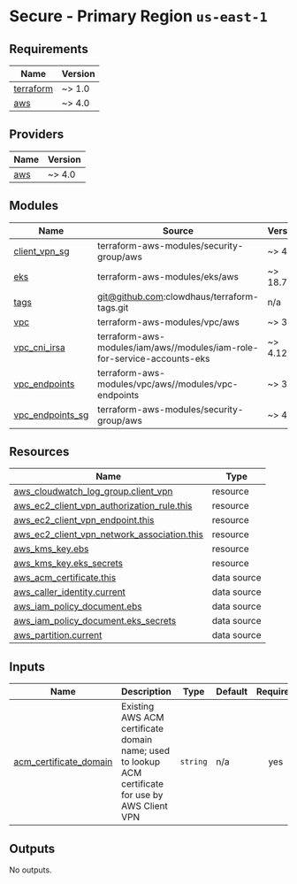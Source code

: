 # Secure - Primary Region `us-east-1`

<!-- BEGINNING OF PRE-COMMIT-TERRAFORM DOCS HOOK -->
## Requirements

| Name | Version |
|------|---------|
| <a name="requirement_terraform"></a> [terraform](#requirement\_terraform) | ~> 1.0 |
| <a name="requirement_aws"></a> [aws](#requirement\_aws) | ~> 4.0 |

## Providers

| Name | Version |
|------|---------|
| <a name="provider_aws"></a> [aws](#provider\_aws) | ~> 4.0 |

## Modules

| Name | Source | Version |
|------|--------|---------|
| <a name="module_client_vpn_sg"></a> [client\_vpn\_sg](#module\_client\_vpn\_sg) | terraform-aws-modules/security-group/aws | ~> 4.0 |
| <a name="module_eks"></a> [eks](#module\_eks) | terraform-aws-modules/eks/aws | ~> 18.7 |
| <a name="module_tags"></a> [tags](#module\_tags) | git@github.com:clowdhaus/terraform-tags.git | n/a |
| <a name="module_vpc"></a> [vpc](#module\_vpc) | terraform-aws-modules/vpc/aws | ~> 3.0 |
| <a name="module_vpc_cni_irsa"></a> [vpc\_cni\_irsa](#module\_vpc\_cni\_irsa) | terraform-aws-modules/iam/aws//modules/iam-role-for-service-accounts-eks | ~> 4.12 |
| <a name="module_vpc_endpoints"></a> [vpc\_endpoints](#module\_vpc\_endpoints) | terraform-aws-modules/vpc/aws//modules/vpc-endpoints | ~> 3.0 |
| <a name="module_vpc_endpoints_sg"></a> [vpc\_endpoints\_sg](#module\_vpc\_endpoints\_sg) | terraform-aws-modules/security-group/aws | ~> 4.0 |

## Resources

| Name | Type |
|------|------|
| [aws_cloudwatch_log_group.client_vpn](https://registry.terraform.io/providers/hashicorp/aws/latest/docs/resources/cloudwatch_log_group) | resource |
| [aws_ec2_client_vpn_authorization_rule.this](https://registry.terraform.io/providers/hashicorp/aws/latest/docs/resources/ec2_client_vpn_authorization_rule) | resource |
| [aws_ec2_client_vpn_endpoint.this](https://registry.terraform.io/providers/hashicorp/aws/latest/docs/resources/ec2_client_vpn_endpoint) | resource |
| [aws_ec2_client_vpn_network_association.this](https://registry.terraform.io/providers/hashicorp/aws/latest/docs/resources/ec2_client_vpn_network_association) | resource |
| [aws_kms_key.ebs](https://registry.terraform.io/providers/hashicorp/aws/latest/docs/resources/kms_key) | resource |
| [aws_kms_key.eks_secrets](https://registry.terraform.io/providers/hashicorp/aws/latest/docs/resources/kms_key) | resource |
| [aws_acm_certificate.this](https://registry.terraform.io/providers/hashicorp/aws/latest/docs/data-sources/acm_certificate) | data source |
| [aws_caller_identity.current](https://registry.terraform.io/providers/hashicorp/aws/latest/docs/data-sources/caller_identity) | data source |
| [aws_iam_policy_document.ebs](https://registry.terraform.io/providers/hashicorp/aws/latest/docs/data-sources/iam_policy_document) | data source |
| [aws_iam_policy_document.eks_secrets](https://registry.terraform.io/providers/hashicorp/aws/latest/docs/data-sources/iam_policy_document) | data source |
| [aws_partition.current](https://registry.terraform.io/providers/hashicorp/aws/latest/docs/data-sources/partition) | data source |

## Inputs

| Name | Description | Type | Default | Required |
|------|-------------|------|---------|:--------:|
| <a name="input_acm_certificate_domain"></a> [acm\_certificate\_domain](#input\_acm\_certificate\_domain) | Existing AWS ACM certificate domain name; used to lookup ACM certificate for use by AWS Client VPN | `string` | n/a | yes |

## Outputs

No outputs.
<!-- END OF PRE-COMMIT-TERRAFORM DOCS HOOK -->
